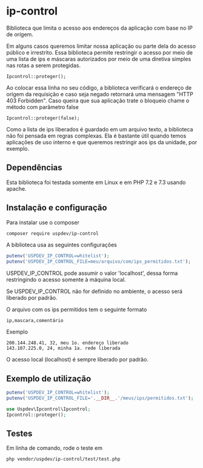 # ip-control
Biblioteca que limita o acesso aos endereços da aplicação com base no IP de orígem.

Em alguns casos queremos limitar nossa aplicação ou parte dela do acesso público e irrestrito. Essa biblioteca permite restringir o acesso por meio de uma lista de ips e máscaras autorizados por meio de uma diretiva simples nas rotas a serem protegidas.

    Ipcontrol::proteger();

Ao colocar essa linha no seu código, a biblioteca verificará o endereço de orígem da requisição e caso seja negado retornará uma mensagem "HTTP 403 Forbidden". Caso queira que sua aplicação trate o bloqueio chame o método com parâmetro false

    Ipcontrol::proteger(false);


Como a lista de ips liberados é guardado em um arquivo texto, a biblioteca não foi pensada em regras complexas. Ela é bastante útil quando temos aplicações de uso interno e que queremos restringir aos ips da unidade, por exemplo.

## Dependências

Esta biblioteca foi testada somente em Linux e em PHP 7.2 e 7.3 usando apache.


## Instalação e configuração

Para instalar use o composer

```bash
composer require uspdev/ip-control
```

A biblioteca usa as seguintes configurações

```php
putenv('USPDEV_IP_CONTROL=whitelist');
putenv('USPDEV_IP_CONTROL_FILE=meu/arquivo/com/ips_permitidos.txt');
```
USPDEV_IP_CONTROL pode assumir o valor 'localhost', dessa forma restringindo o acesso somente à máquina local.

Se USPDEV_IP_CONTROL não for definido no ambiente, o acesso será liberado por padrão.

O arquivo com os ips permitidos tem o seguinte formato

    ip,mascara,comentário

Exemplo

    200.144.248.41, 32, meu 1o. endereço liberado
    143.107.225.0, 24, minha 1a. rede liberada

O acesso local (localhost) é sempre liberado por padrão.

## Exemplo de utilização

```php
putenv('USPDEV_IP_CONTROL=whitelist');
putenv('USPDEV_IP_CONTROL_FILE='.__DIR__.'/meus/ips/permitidos.txt');

use Uspdev\Ipcontrol\Ipcontrol;
Ipcontrol::proteger();
```

## Testes

Em linha de comando, rode o teste em

    php vendor/uspdev/ip-control/test/test.php

